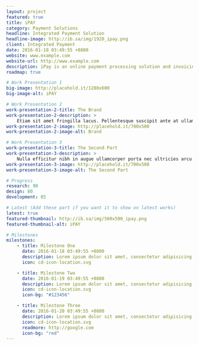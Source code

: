 ```yaml
---
layout: project
featured: true
title: iPAY
category: Payment Solutions
headline: Integrated Payment Solution
headline-image: http://ib.sa/img/1920_ipay.png
client: Integrated Payment
date: 2016-01-18 03:49:55 +0800
website: www.example.com
website-url: http://www.example.com
description: iPay is an online payment processing solution and invoicing system for your business. It provides a free system integration and support to your shopping cart or web service.
roadmap: true

# Work Presentation 1
big-image: http://placehold.it/1280x600
big-image-alt: iPAY

# Work Presentation 2
work-presentation-2-title: The Brand
work-presentation-2-description: >
    Etiam sit amet fringilla lacus. Pellentesque suscipit ante at ullamcorper pulvinar neque porttitor.
work-presentation-2-image: http://placehold.it/700x500
work-presentation-2-image-alt: Brand

# Work Presentation 3
work-presentation-3-title: The Second Part
work-presentation-3-description: >
    Nulla efficitur nibh in augue ullamcorper porta nec ultricies arcu.
work-presentation-3-image: http://placehold.it/700x500
work-presentation-3-image-alt: The Second Part

# Progress
research: 90
design: 80
development: 85

# Latest (Add these part if you want it to show on latest works)
latest: true
featured-thumbnail: http://ib.sa/img/500x500_ipay.png
featured-thumbnail-alt: iPAY

# Milestones
milestones:
    - title: Milestone One
      date: 2016-01-18 03:49:55 +0800
      description: Lorem ipsum dolor sit amet, consectetur adipisicing elit. Iusto, optio, dolorum provident rerum aut hic quasi placeat iure tempora laudantium ipsa ad debitis unde? Iste voluptatibus minus veritatis qui ut.
      icon: cd-icon-location.svg

    - title: Milestone Two
      date: 2016-01-19 03:49:55 +0800
      description: Lorem ipsum dolor sit amet, consectetur adipisicing elit. Iusto, optio, dolorum provident rerum aut hic quasi placeat iure tempora laudantium ipsa ad debitis unde? Iste voluptatibus minus veritatis qui ut.
      icon: cd-icon-location.svg
      icon-bg: "#123456"

    - title: Milestone Three
      date: 2016-01-20 03:49:55 +0800
      description: Lorem ipsum dolor sit amet, consectetur adipisicing elit. Iusto, optio, dolorum provident rerum aut hic quasi placeat iure tempora laudantium ipsa ad debitis unde? Iste voluptatibus minus veritatis qui ut.
      icon: cd-icon-location.svg
      readmore: http://google.com
      icon-bg: "red"
---
```

